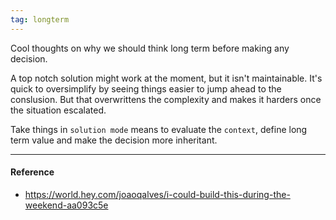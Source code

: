 ```yaml
---
tag: longterm
---
```


Cool thoughts on why we should think long term before making any decision.

A top notch solution might work at the moment, but it isn't maintainable. It's quick to oversimplify by seeing things easier to jump ahead to the conslusion. But that overwrittens the complexity and makes it harders once the situation escalated.

Take things in `solution mode` means to evaluate the `context`, define long term value and make the decision more inheritant.

---

#### Reference

- https://world.hey.com/joaoqalves/i-could-build-this-during-the-weekend-aa093c5e
